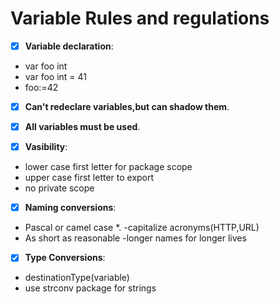 # **Variable Rules and regulations**
 - [x] **Variable declaration**:

- var foo int
- var foo int = 41
- foo:=42

- [x] **Can't redeclare variables,but can shadow them**.
- [x] **All variables must be used**.

- [x] **Vasibility**:
- lower case first letter for package scope
- upper case first letter to export
- no private scope
- [x] **Naming conversions**:
- Pascal or camel case *.
  -capitalize acronyms(HTTP,URL)
- As short as reasonable
  -longer names for longer lives

- [x] **Type Conversions**:
- destinationType(variable)
- use strconv package for strings
